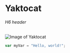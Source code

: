 # Yaktocat
###### H6 header

![Image of Yaktocat](https://octodex.github.com/images/yaktocat.png)

``` javascript
var myVar = "Hello, world!";
```

